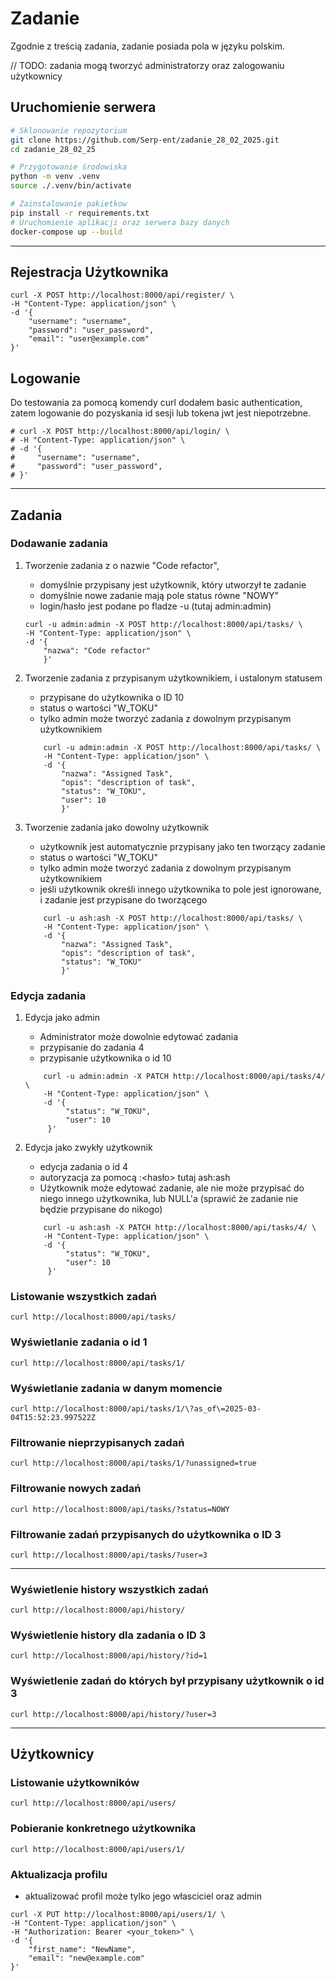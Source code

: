# Zadanie

Zgodnie z treścią zadania, zadanie posiada pola w języku polskim.

// TODO: zadania mogą tworzyć administratorzy oraz zalogowaniu użytkownicy

## Uruchomienie serwera

```bash
# Sklonowanie repozytorium
git clone https://github.com/Serp-ent/zadanie_28_02_2025.git
cd zadanie_28_02_25

# Przygotowanie środowiska
python -m venv .venv
source ./.venv/bin/activate

# Zainstalowanie pakietkow
pip install -r requirements.txt
# Uruchomienie aplikacji oraz serwera bazy danych
docker-compose up --build
```

---

## Rejestracja Użytkownika

```shell
curl -X POST http://localhost:8000/api/register/ \
-H "Content-Type: application/json" \
-d '{
    "username": "username",
    "password": "user_password",
    "email": "user@example.com"
}'
```

## Logowanie

Do testowania za pomocą komendy curl dodałem basic authentication, zatem logowanie do pozyskania id sesji lub tokena jwt jest niepotrzebne.

```shell
# curl -X POST http://localhost:8000/api/login/ \
# -H "Content-Type: application/json" \
# -d '{
#     "username": "username",
#     "password": "user_password",
# }'
```

---

## Zadania

### Dodawanie zadania

1. Tworzenie zadania z o nazwie "Code refactor",

   - domyślnie przypisany jest użytkownik, który utworzył te zadanie
   - domyślnie nowe zadanie mają pole status równe "NOWY"
   - login/hasło jest podane po fladze -u (tutaj admin:admin)

   ```shell
   curl -u admin:admin -X POST http://localhost:8000/api/tasks/ \
   -H "Content-Type: application/json" \
   -d '{
       "nazwa": "Code refactor"
       }'
   ```

2. Tworzenie zadania z przypisanym użytkownikiem, i ustalonym statusem

   - przypisane do użytkownika o ID 10
   - status o wartości "W_TOKU"
   - tylko admin może tworzyć zadania z dowolnym przypisanym użytkownikiem

   ```shell
       curl -u admin:admin -X POST http://localhost:8000/api/tasks/ \
       -H "Content-Type: application/json" \
       -d '{
           "nazwa": "Assigned Task",
           "opis": "description of task",
           "status": "W_TOKU",
           "user": 10
           }'
   ```

3. Tworzenie zadania jako dowolny użytkownik

   - użytkownik jest automatycznie przypisany jako ten tworzący zadanie
   - status o wartości "W_TOKU"
   - tylko admin może tworzyć zadania z dowolnym przypisanym użytkownikiem
   - jeśli użytkownik określi innego użytkownika to pole jest ignorowane, i zadanie jest przypisane do tworzącego

   ```shell
       curl -u ash:ash -X POST http://localhost:8000/api/tasks/ \
       -H "Content-Type: application/json" \
       -d '{
           "nazwa": "Assigned Task",
           "opis": "description of task",
           "status": "W_TOKU"
           }'
   ```

### Edycja zadania

1. Edycja jako admin

   - Administrator może dowolnie edytować zadania
   - przypisanie do zadania 4
   - przypisanie użytkownika o id 10

   ```shell
       curl -u admin:admin -X PATCH http://localhost:8000/api/tasks/4/ \
       -H "Content-Type: application/json" \
       -d '{
            "status": "W_TOKU",
            "user": 10
        }'
   ```

2. Edycja jako zwykły użytkownik

   - edycja zadania o id 4
   - autoryzacja za pomocą <login>:<hasło> tutaj ash:ash
   - Użytkownik może edytować zadanie, ale nie może przypisać do niego innego użytkownika, lub NULL'a (sprawić że zadanie nie będzie przypisane do nikogo)

   ```shell
       curl -u ash:ash -X PATCH http://localhost:8000/api/tasks/4/ \
       -H "Content-Type: application/json" \
       -d '{
            "status": "W_TOKU",
            "user": 10
        }'
   ```

### Listowanie wszystkich zadań

```shell
curl http://localhost:8000/api/tasks/
```

### Wyświetlanie zadania o id 1

```shell
curl http://localhost:8000/api/tasks/1/
```

### Wyświetlanie zadania w danym momencie

```shell
curl http://localhost:8000/api/tasks/1/\?as_of\=2025-03-04T15:52:23.997522Z
```

### Filtrowanie nieprzypisanych zadań

```shell
curl http://localhost:8000/api/tasks/1/?unassigned=true
```

### Filtrowanie nowych zadań

```shell
curl http://localhost:8000/api/tasks/?status=NOWY
```

### Filtrowanie zadań przypisanych do użytkownika o ID 3

```shell
curl http://localhost:8000/api/tasks/?user=3
```

---

### Wyświetlenie history wszystkich zadań

```shell
curl http://localhost:8000/api/history/
```

### Wyświetlenie history dla zadania o ID 3

```shell
curl http://localhost:8000/api/history/?id=1
```

### Wyświetlenie zadań do których był przypisany użytkownik o id 3

```shell
curl http://localhost:8000/api/history/?user=3
```

---

## Użytkownicy

### Listowanie użytkowników

```shell
curl http://localhost:8000/api/users/
```

### Pobieranie konkretnego użytkownika

```shell
curl http://localhost:8000/api/users/1/
```

### Aktualizacja profilu

- aktualizować profil może tylko jego własciciel oraz admin

```shell
curl -X PUT http://localhost:8000/api/users/1/ \
-H "Content-Type: application/json" \
-H "Authorization: Bearer <your_token>" \
-d '{
    "first_name": "NewName",
    "email": "new@example.com"
}'
```
